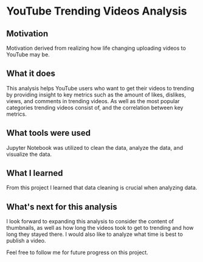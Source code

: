 
# YouTube Trending Videos Analysis

## Motivation
Motivation derived from realizing how life changing uploading videos to YouTube may be.

## What it does
This analysis helps YouTube users who want to get their videos to trending by providing insight to key metrics such as the amount of likes, dislikes, views, and comments in trending videos. As well as the most popular categories trending videos consist of, and the correlation between key metrics.

## What tools were used
Jupyter Notebook was utilized to clean the data, analyze the data, and visualize the data.    

## What I learned
From this project I learned that data cleaning is crucial when analyzing data. 

## What's next for this analysis
I look forward to expanding this analysis to consider the content of thumbnails, as well as how long the videos took to get to trending and how long they stayed there. I would also like to analyze what time is best to publish a video. 

Feel free to follow me for future progress on this project. 
